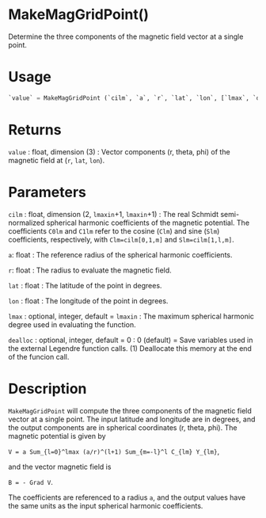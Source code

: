 # MakeMagGridPoint()

Determine the three components of the magnetic field vector at a single point.

# Usage

```python
`value` = MakeMagGridPoint (`cilm`, `a`, `r`, `lat`, `lon`, [`lmax`, `dealloc`])
```

# Returns

`value` : float, dimension (3)
:   Vector components (r, theta, phi) of the magnetic field at (`r`, `lat`, `lon`).

# Parameters

`cilm` : float, dimension (2, `lmaxin`+1, `lmaxin`+1)
:   The real Schmidt semi-normalized spherical harmonic coefficients of the magnetic potential. The coefficients `C0lm` and `C1lm` refer to the cosine (`Clm`) and sine (`Slm`) coefficients, respectively, with `Clm=cilm[0,1,m]` and `Slm=cilm[1,l,m]`.

`a`: float
:   The reference radius of the spherical harmonic coefficients.

`r`: float
:   The radius to evaluate the magnetic field.

`lat` : float
:   The latitude of the point in degrees.

`lon` : float
:   The longitude of the point in degrees.

`lmax` : optional, integer, default = `lmaxin`
:   The maximum spherical harmonic degree used in evaluating the function.

`dealloc` : optional, integer, default = 0
:   0 (default) = Save variables used in the external Legendre function calls. (1) Deallocate this memory at the end of the funcion call.

# Description

`MakeMagGridPoint` will compute the three components of the magnetic field vector at a single point. The input latitude and longitude are in degrees, and the output components are in spherical coordinates (r, theta, phi). The magnetic potential is given by

`V = a Sum_{l=0}^lmax (a/r)^(l+1) Sum_{m=-l}^l C_{lm} Y_{lm}`,

and the vector magnetic field is

`B = - Grad V`.

The coefficients are referenced to a radius `a`, and the output values have the same units as the input spherical harmonic coefficients.
